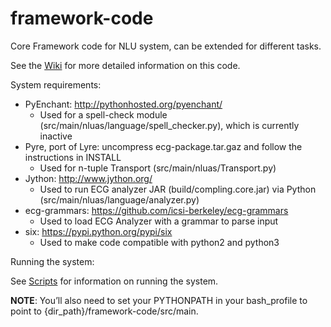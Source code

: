# framework-code
Core Framework code for NLU system, can be extended for different tasks.

See the [Wiki](https://github.com/icsi-berkeley/framework_code/wiki) for more detailed information on this code.

System requirements:

* PyEnchant: http://pythonhosted.org/pyenchant/ 
    * Used for a spell-check module (src/main/nluas/language/spell_checker.py), which is currently inactive
* Pyre, port of Lyre: uncompress ecg-package.tar.gaz and follow the instructions in INSTALL
    * Used for n-tuple Transport (src/main/nluas/Transport.py)
* Jython: http://www.jython.org/
    * Used to run ECG analyzer JAR (build/compling.core.jar) via Python (src/main/nluas/language/analyzer.py)
* ecg-grammars: https://github.com/icsi-berkeley/ecg-grammars
    * Used to load ECG Analyzer with a grammar to parse input 
* six: https://pypi.python.org/pypi/six
    * Used to make code compatible with python2 and python3

Running the system:

See [Scripts](https://github.com/icsi-berkeley/framework_code/wiki/Scripts) for information on running the system.

**NOTE**: You’ll also need to set your PYTHONPATH in your bash_profile to point to {dir_path}/framework-code/src/main. 